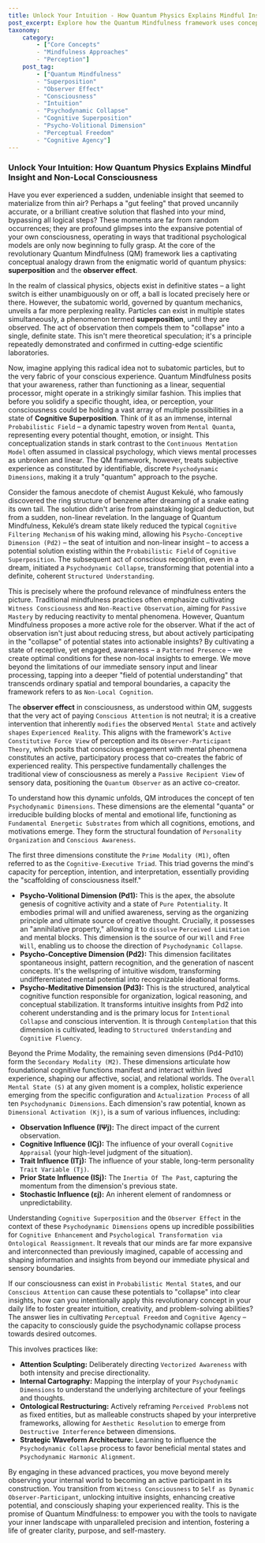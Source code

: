 ```yaml
---
title: Unlock Your Intuition - How Quantum Physics Explains Mindful Insight and Non-Local Consciousness
post_excerpt: Explore how the Quantum Mindfulness framework uses concepts like superposition and the observer effect to explain intuitive insights. Discover how conscious attention actively shapes your reality, moving beyond passive observation to cultivate "active mastery" and unlock profound mental potential.
taxonomy:
    category:
        - ["Core Concepts"
        - "Mindfulness Approaches"
        - "Perception"]
    post_tag:
        - ["Quantum Mindfulness"
        - "Superposition"
        - "Observer Effect"
        - "Consciousness"
        - "Intuition"
        - "Psychodynamic Collapse"
        - "Cognitive Superposition"
        - "Psycho-Volitional Dimension"
        - "Perceptual Freedom"
        - "Cognitive Agency"]
---
```

### Unlock Your Intuition: How Quantum Physics Explains Mindful Insight and Non-Local Consciousness

Have you ever experienced a sudden, undeniable insight that seemed to materialize from thin air? Perhaps a "gut feeling" that proved uncannily accurate, or a brilliant creative solution that flashed into your mind, bypassing all logical steps? These moments are far from random occurrences; they are profound glimpses into the expansive potential of your own consciousness, operating in ways that traditional psychological models are only now beginning to fully grasp. At the core of the revolutionary Quantum Mindfulness (QM) framework lies a captivating conceptual analogy drawn from the enigmatic world of quantum physics: **superposition** and the **observer effect**.

In the realm of classical physics, objects exist in definitive states – a light switch is either unambiguously on or off, a ball is located precisely here or there. However, the subatomic world, governed by quantum mechanics, unveils a far more perplexing reality. Particles can exist in multiple states simultaneously, a phenomenon termed **superposition**, until they are observed. The act of observation then compels them to "collapse" into a single, definite state. This isn't mere theoretical speculation; it's a principle repeatedly demonstrated and confirmed in cutting-edge scientific laboratories.

Now, imagine applying this radical idea not to subatomic particles, but to the very fabric of your conscious experience. Quantum Mindfulness posits that your awareness, rather than functioning as a linear, sequential processor, might operate in a strikingly similar fashion. This implies that before you solidify a specific thought, idea, or perception, your consciousness could be holding a vast array of multiple possibilities in a state of **Cognitive Superposition**. Think of it as an immense, internal `Probabilistic Field` – a dynamic tapestry woven from `Mental Quanta`, representing every potential thought, emotion, or insight. This conceptualization stands in stark contrast to the `Continuous Mentation Model` often assumed in classical psychology, which views mental processes as unbroken and linear. The QM framework, however, treats subjective experience as constituted by identifiable, discrete `Psychodynamic Dimensions`, making it a truly "quantum" approach to the psyche.

Consider the famous anecdote of chemist August Kekulé, who famously discovered the ring structure of benzene after dreaming of a snake eating its own tail. The solution didn't arise from painstaking logical deduction, but from a sudden, non-linear revelation. In the language of Quantum Mindfulness, Kekulé’s dream state likely reduced the typical `Cognitive Filtering Mechanism` of his waking mind, allowing his `Psycho-Conceptive Dimension (Pd2)` – the seat of intuition and non-linear insight – to access a potential solution existing within the `Probabilistic Field` of `Cognitive Superposition`. The subsequent act of conscious recognition, even in a dream, initiated a `Psychodynamic Collapse`, transforming that potential into a definite, coherent `Structured Understanding`.

This is precisely where the profound relevance of mindfulness enters the picture. Traditional mindfulness practices often emphasize cultivating `Witness Consciousness` and `Non-Reactive Observation`, aiming for `Passive Mastery` by reducing reactivity to mental phenomena. However, Quantum Mindfulness proposes a more active role for the observer. What if the act of observation isn't just about reducing stress, but about actively participating in the "collapse" of potential states into actionable insights? By cultivating a state of receptive, yet engaged, awareness – a `Patterned Presence` – we create optimal conditions for these non-local insights to emerge. We move beyond the limitations of our immediate sensory input and linear processing, tapping into a deeper "field of potential understanding" that transcends ordinary spatial and temporal boundaries, a capacity the framework refers to as `Non-Local Cognition`.

The **observer effect** in consciousness, as understood within QM, suggests that the very act of paying `Conscious Attention` is not neutral; it is a creative intervention that inherently `modifies` the observed `Mental State` and actively `shapes` `Experienced Reality`. This aligns with the framework's `Active Constitutive Force View` of perception and its `Observer-Participant Theory`, which posits that conscious engagement with mental phenomena constitutes an active, participatory process that co-creates the fabric of experienced reality. This perspective fundamentally challenges the traditional view of consciousness as merely a `Passive Recipient View` of sensory data, positioning the `Quantum Observer` as an active co-creator.

To understand how this dynamic unfolds, QM introduces the concept of ten `Psychodynamic Dimensions`. These dimensions are the elemental "quanta" or irreducible building blocks of mental and emotional life, functioning as `Fundamental Energetic Substrates` from which all cognitions, emotions, and motivations emerge. They form the structural foundation of `Personality Organization` and `Conscious Awareness`.

The first three dimensions constitute the `Prime Modality (M1)`, often referred to as the `Cognitive-Executive Triad`. This triad governs the mind's capacity for perception, intention, and interpretation, essentially providing the "scaffolding of consciousness itself."
*   **Psycho-Volitional Dimension (Pd1):** This is the apex, the absolute genesis of cognitive activity and a state of `Pure Potentiality`. It embodies primal will and unified awareness, serving as the organizing principle and ultimate source of creative thought. Crucially, it possesses an "annihilative property," allowing it to `dissolve` `Perceived Limitation` and mental blocks. This dimension is the source of our `Will` and `Free Will`, enabling us to choose the direction of `Psychodynamic Collapse`.
*   **Psycho-Conceptive Dimension (Pd2):** This dimension facilitates spontaneous insight, pattern recognition, and the generation of nascent concepts. It's the wellspring of intuitive wisdom, transforming undifferentiated mental potential into recognizable ideational forms.
*   **Psycho-Meditative Dimension (Pd3):** This is the structured, analytical cognitive function responsible for organization, logical reasoning, and conceptual stabilization. It transforms intuitive insights from Pd2 into coherent understanding and is the primary locus for `Intentional Collapse` and conscious intervention. It is through `Contemplation` that this dimension is cultivated, leading to `Structured Understanding` and `Cognitive Fluency`.

Beyond the Prime Modality, the remaining seven dimensions (Pd4-Pd10) form the `Secondary Modality (M2)`. These dimensions articulate how foundational cognitive functions manifest and interact within lived experience, shaping our affective, social, and relational worlds. The `Overall Mental State (S)` at any given moment is a complex, holistic experience emerging from the specific configuration and `Actualization Process` of all ten `Psychodynamic Dimensions`. Each dimension's raw potential, known as `Dimensional Activation (Kj)`, is a sum of various influences, including:
*   **Observation Influence (IΨj):** The direct impact of the current observation.
*   **Cognitive Influence (ICj):** The influence of your overall `Cognitive Appraisal` (your high-level judgment of the situation).
*   **Trait Influence (ITj):** The influence of your stable, long-term personality `Trait Variable (Tj)`.
*   **Prior State Influence (ISj):** The `Inertia Of The Past`, capturing the momentum from the dimension's previous state.
*   **Stochastic Influence (εj):** An inherent element of randomness or unpredictability.

Understanding `Cognitive Superposition` and the `Observer Effect` in the context of these `Psychodynamic Dimensions` opens up incredible possibilities for `Cognitive Enhancement` and `Psychological Transformation via Ontological Reassignment`. It reveals that our minds are far more expansive and interconnected than previously imagined, capable of accessing and shaping information and insights from beyond our immediate physical and sensory boundaries.

If our consciousness can exist in `Probabilistic Mental State`s, and our `Conscious Attention` can cause these potentials to "collapse" into clear insights, how can you intentionally apply this revolutionary concept in your daily life to foster greater intuition, creativity, and problem-solving abilities? The answer lies in cultivating `Perceptual Freedom` and `Cognitive Agency` – the capacity to consciously guide the psychodynamic collapse process towards desired outcomes.

This involves practices like:
*   **Attention Sculpting:** Deliberately directing `Vectorized Awareness` with both intensity and precise directionality.
*   **Internal Cartography:** Mapping the interplay of your `Psychodynamic Dimensions` to understand the underlying architecture of your feelings and thoughts.
*   **Ontological Restructuring:** Actively reframing `Perceived Problem`s not as fixed entities, but as malleable constructs shaped by your interpretive frameworks, allowing for `Aesthetic Resolution` to emerge from `Destructive Interference` between dimensions.
*   **Strategic Waveform Architecture:** Learning to influence the `Psychodynamic Collapse` process to favor beneficial mental states and `Psychodynamic Harmonic Alignment`.

By engaging in these advanced practices, you move beyond merely observing your internal world to becoming an active participant in its construction. You transition from `Witness Consciousness` to `Self as Dynamic Observer-Participant`, unlocking intuitive insights, enhancing creative potential, and consciously shaping your experienced reality. This is the promise of Quantum Mindfulness: to empower you with the tools to navigate your inner landscape with unparalleled precision and intention, fostering a life of greater clarity, purpose, and self-mastery.